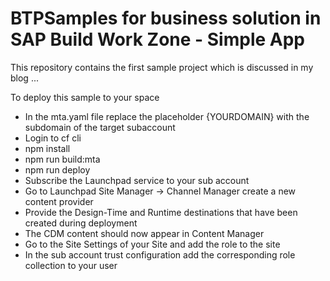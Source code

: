 # BTPSamples for business solution in SAP Build Work Zone - Simple App
This repository contains the first sample project which is discussed in my blog ...

To deploy this sample to your space
- In the mta.yaml file replace the placeholder {YOURDOMAIN} with the subdomain of the target subaccount
- Login to cf cli
- npm install
- npm run build:mta
- npm run deploy
- Subscribe the Launchpad service to your sub account
- Go to Launchpad Site Manager ->  Channel Manager create a new content provider
- Provide the Design-Time and Runtime destinations that have been created during deployment
- The CDM content should now appear in Content Manager
- Go to the Site Settings of your Site and add the role to the site
- In the sub account trust configuration add the corresponding role collection to your user
